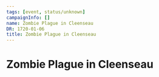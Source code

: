 ```yaml
---
tags: [event, status/unknown]
campaignInfo: []
name: Zombie Plague in Cleenseau
DR: 1720-01-06
title: Zombie Plague in Cleenseau
---
```



# Zombie Plague in Cleenseau

